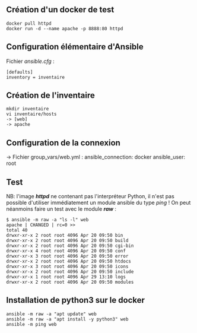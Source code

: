 ## Création d'un docker de test

```
docker pull httpd
docker run -d --name apache -p 8888:80 httpd
```

## Configuration élémentaire d'Ansible
Fichier *ansible.cfg* :
```
[defaults]
inventory = inventaire
```

## Création de l'inventaire
```
mkdir inventaire
vi inventaire/hosts
-> [web]
-> apache
```

## Configuration de la connexion
-> Fichier group_vars/web.yml :
ansible_connection: docker
ansible_user: root

## Test
NB: l'image ***httpd*** ne contenant pas l'interpréteur Python, il n'est pas possible d'utiliser immédiatement un module ansible du type *ping* !
On peut néanmoins faire un test avec le module ***raw*** :
```
$ ansible -m raw -a "ls -l" web
apache | CHANGED | rc=0 >>
total 40
drwxr-xr-x 2 root root 4096 Apr 20 09:50 bin
drwxr-xr-x 2 root root 4096 Apr 20 09:50 build
drwxr-xr-x 2 root root 4096 Apr 20 09:50 cgi-bin
drwxr-xr-x 4 root root 4096 Apr 20 09:50 conf
drwxr-xr-x 3 root root 4096 Apr 20 09:50 error
drwxr-xr-x 2 root root 4096 Apr 20 09:50 htdocs
drwxr-xr-x 3 root root 4096 Apr 20 09:50 icons
drwxr-xr-x 2 root root 4096 Apr 20 09:50 include
drwxr-xr-x 1 root root 4096 Apr 29 13:10 logs
drwxr-xr-x 2 root root 4096 Apr 20 09:50 modules
```

## Installation de python3 sur le docker
```
ansible -m raw -a "apt update" web
ansible -m raw -a "apt install -y python3" web
ansible -m ping web
```
